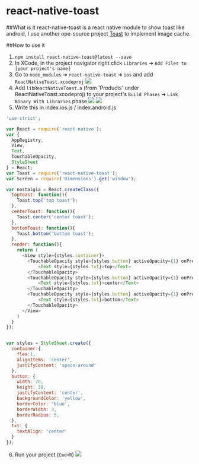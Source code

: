 # react-native-toast

##What is it
react-native-toast is a react native module to show toast like android, I use another ope-source project  [Toast](https://github.com/scalessec/Toast) to implement image cache.

##How to use it

1. `npm install react-native-toast@latest --save`
2. In XCode, in the project navigator right click `Libraries` ➜ `Add Files to [your project's name]`
3. Go to `node_modules` ➜ `react-native-toast` ➜ `ios` and add `ReactNativeToast.xcodeproj`
![](https://raw.githubusercontent.com/shigebeyond/react-native-toast/master/add-lib.png)
4. Add `libReactNativeToast.a` (from 'Products' under ReactNativeToast.xcodeproj) to your project's `Build Phases` ➜ `Link Binary With Libraries` phase
![](https://raw.githubusercontent.com/shigebeyond/react-native-toast/master/chose-a.png)
![](https://raw.githubusercontent.com/shigebeyond/react-native-toast/master/add-a.png)
5. Write this in index.ios.js / index.android.js
```javascript
'use strict';

var React = require('react-native');
var {
  AppRegistry,
  View,
  Text,
  TouchableOpacity,
  StyleSheet
} = React;
var Toast = require('react-native-toast');
var Screen = require('Dimensions').get('window');

var nostalgia = React.createClass({
  topToast: function(){
    Toast.top('top toast');
  },
  centerToast: function(){
    Toast.center('center toast');
  },
  bottomToast: function(){
    Toast.bottom('bottom toast');
  },
  render: function(){
    return (
      <View style={styles.container}>
        <TouchableOpacity style={styles.button} activeOpacity={1} onPress={this.topToast}>
            <Text style={styles.txt}>top</Text>
        </TouchableOpacity>
        <TouchableOpacity style={styles.button} activeOpacity={1} onPress={this.centerToast}>
            <Text style={styles.txt}>center</Text>
        </TouchableOpacity>
        <TouchableOpacity style={styles.button} activeOpacity={1} onPress={this.bottomToast}>
            <Text style={styles.txt}>bottom</Text>
        </TouchableOpacity>
      </View>
    )
  }
});


var styles = StyleSheet.create({
  container:{
    flex:1,
    alignItems: 'center',
    justifyContent: 'space-around'
  },
  button: {
    width: 70,
    height: 30,
    justifyContent: 'center',
    backgroundColor: 'yellow',
    borderColor: 'blue',
    borderWidth: 3,
    borderRadius: 5,
  },
  txt: {
    textAlign: 'center'
  }
});
```
6. Run your project (`Cmd+R`)
![](https://raw.githubusercontent.com/shigebeyond/react-native-toast/master/demo.gif)